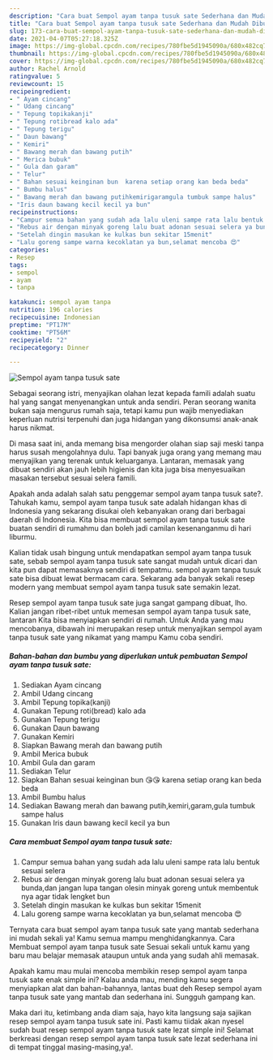 ```yaml
---
description: "Cara buat Sempol ayam tanpa tusuk sate Sederhana dan Mudah Dibuat"
title: "Cara buat Sempol ayam tanpa tusuk sate Sederhana dan Mudah Dibuat"
slug: 173-cara-buat-sempol-ayam-tanpa-tusuk-sate-sederhana-dan-mudah-dibuat
date: 2021-04-07T05:27:18.325Z
image: https://img-global.cpcdn.com/recipes/780fbe5d1945090a/680x482cq70/sempol-ayam-tanpa-tusuk-sate-foto-resep-utama.jpg
thumbnail: https://img-global.cpcdn.com/recipes/780fbe5d1945090a/680x482cq70/sempol-ayam-tanpa-tusuk-sate-foto-resep-utama.jpg
cover: https://img-global.cpcdn.com/recipes/780fbe5d1945090a/680x482cq70/sempol-ayam-tanpa-tusuk-sate-foto-resep-utama.jpg
author: Rachel Arnold
ratingvalue: 5
reviewcount: 15
recipeingredient:
- " Ayam cincang"
- " Udang cincang"
- " Tepung topikakanji"
- " Tepung rotibread kalo ada"
- " Tepung terigu"
- " Daun bawang"
- " Kemiri"
- " Bawang merah dan bawang putih"
- " Merica bubuk"
- " Gula dan garam"
- " Telur"
- " Bahan sesuai keinginan bun  karena setiap orang kan beda beda"
- " Bumbu halus"
- " Bawang merah dan bawang putihkemirigaramgula tumbuk sampe halus"
- "Iris daun bawang kecil kecil ya bun"
recipeinstructions:
- "Campur semua bahan yang sudah ada lalu uleni sampe rata lalu bentuk sesuai selera"
- "Rebus air dengan minyak goreng lalu buat adonan sesuai selera ya bunda,dan jangan lupa tangan olesin minyak goreng untuk membentuk nya agar tidak lengket bun"
- "Setelah dingin masukan ke kulkas bun sekitar 15menit"
- "Lalu goreng sampe warna kecoklatan ya bun,selamat mencoba 😍"
categories:
- Resep
tags:
- sempol
- ayam
- tanpa

katakunci: sempol ayam tanpa 
nutrition: 196 calories
recipecuisine: Indonesian
preptime: "PT17M"
cooktime: "PT56M"
recipeyield: "2"
recipecategory: Dinner

---
```



![Sempol ayam tanpa tusuk sate](https://img-global.cpcdn.com/recipes/780fbe5d1945090a/680x482cq70/sempol-ayam-tanpa-tusuk-sate-foto-resep-utama.jpg)

Sebagai seorang istri, menyajikan olahan lezat kepada famili adalah suatu hal yang sangat menyenangkan untuk anda sendiri. Peran seorang  wanita bukan saja mengurus rumah saja, tetapi kamu pun wajib menyediakan keperluan nutrisi terpenuhi dan juga hidangan yang dikonsumsi anak-anak harus nikmat.

Di masa  saat ini, anda memang bisa mengorder olahan siap saji meski tanpa harus susah mengolahnya dulu. Tapi banyak juga orang yang memang mau menyajikan yang terenak untuk keluarganya. Lantaran, memasak yang dibuat sendiri akan jauh lebih higienis dan kita juga bisa menyesuaikan masakan tersebut sesuai selera famili. 



Apakah anda adalah salah satu penggemar sempol ayam tanpa tusuk sate?. Tahukah kamu, sempol ayam tanpa tusuk sate adalah hidangan khas di Indonesia yang sekarang disukai oleh kebanyakan orang dari berbagai daerah di Indonesia. Kita bisa membuat sempol ayam tanpa tusuk sate buatan sendiri di rumahmu dan boleh jadi camilan kesenanganmu di hari liburmu.

Kalian tidak usah bingung untuk mendapatkan sempol ayam tanpa tusuk sate, sebab sempol ayam tanpa tusuk sate sangat mudah untuk dicari dan kita pun dapat memasaknya sendiri di tempatmu. sempol ayam tanpa tusuk sate bisa dibuat lewat bermacam cara. Sekarang ada banyak sekali resep modern yang membuat sempol ayam tanpa tusuk sate semakin lezat.

Resep sempol ayam tanpa tusuk sate juga sangat gampang dibuat, lho. Kalian jangan ribet-ribet untuk memesan sempol ayam tanpa tusuk sate, lantaran Kita bisa menyiapkan sendiri di rumah. Untuk Anda yang mau mencobanya, dibawah ini merupakan resep untuk menyajikan sempol ayam tanpa tusuk sate yang nikamat yang mampu Kamu coba sendiri.

<!--inarticleads1-->

##### Bahan-bahan dan bumbu yang diperlukan untuk pembuatan Sempol ayam tanpa tusuk sate:

1. Sediakan  Ayam cincang
1. Ambil  Udang cincang
1. Ambil  Tepung topika(kanji)
1. Gunakan  Tepung roti(bread) kalo ada
1. Gunakan  Tepung terigu
1. Gunakan  Daun bawang
1. Gunakan  Kemiri
1. Siapkan  Bawang merah dan bawang putih
1. Ambil  Merica bubuk
1. Ambil  Gula dan garam
1. Sediakan  Telur
1. Siapkan  Bahan sesuai keinginan bun 😘😘 karena setiap orang kan beda beda
1. Ambil  Bumbu halus
1. Sediakan  Bawang merah dan bawang putih,kemiri,garam,gula tumbuk sampe halus
1. Gunakan Iris daun bawang kecil kecil ya bun




<!--inarticleads2-->

##### Cara membuat Sempol ayam tanpa tusuk sate:

1. Campur semua bahan yang sudah ada lalu uleni sampe rata lalu bentuk sesuai selera
1. Rebus air dengan minyak goreng lalu buat adonan sesuai selera ya bunda,dan jangan lupa tangan olesin minyak goreng untuk membentuk nya agar tidak lengket bun
1. Setelah dingin masukan ke kulkas bun sekitar 15menit
1. Lalu goreng sampe warna kecoklatan ya bun,selamat mencoba 😍




Ternyata cara buat sempol ayam tanpa tusuk sate yang mantab sederhana ini mudah sekali ya! Kamu semua mampu menghidangkannya. Cara Membuat sempol ayam tanpa tusuk sate Sesuai sekali untuk kamu yang baru mau belajar memasak ataupun untuk anda yang sudah ahli memasak.

Apakah kamu mau mulai mencoba membikin resep sempol ayam tanpa tusuk sate enak simple ini? Kalau anda mau, mending kamu segera menyiapkan alat dan bahan-bahannya, lantas buat deh Resep sempol ayam tanpa tusuk sate yang mantab dan sederhana ini. Sungguh gampang kan. 

Maka dari itu, ketimbang anda diam saja, hayo kita langsung saja sajikan resep sempol ayam tanpa tusuk sate ini. Pasti kamu tiidak akan nyesel sudah buat resep sempol ayam tanpa tusuk sate lezat simple ini! Selamat berkreasi dengan resep sempol ayam tanpa tusuk sate lezat sederhana ini di tempat tinggal masing-masing,ya!.

